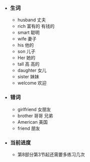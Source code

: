 - ### 生词
	- husband 丈夫
	- rich 富有的 有钱的
	- smart 聪明
	- wife 妻子
	- his 他的
	- son 儿子
	- Her 她的
	- tall 高  高的
	- daughter 女儿
	- sister 妹妹
	- welcome 欢迎
- ### 错词
	- girlfriend 女朋友
	- brother 哥哥 兄弟
	- American 美国
	- friend 朋友
- ### 当前进度
	- 第8部分第3节起还需要多练习几次